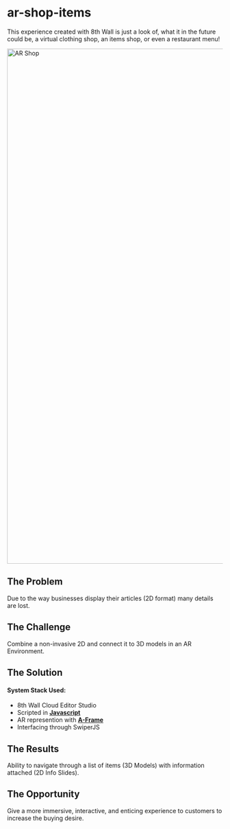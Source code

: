 # ar-shop-items
This experience created with 8th Wall is just a look of, what it in the future could be, a virtual clothing shop, an items shop, or even a restaurant menu!

<img width="1200" alt="AR Shop" src="https://user-images.githubusercontent.com/32990384/186056478-da68c353-037c-4a0f-bb1b-e9f13e10f64c.png">

<h2>The Problem</h2>
Due to the way businesses display their articles (2D format) many details are lost.

<h2>The Challenge</h2>
Combine a non-invasive 2D and connect it to 3D models in an AR Environment.

<h2>The Solution</h2>

<h4>System Stack Used:</h4>
<ul>
  <li>8th Wall Cloud Editor Studio</li>
  <li>Scripted in <a href="https://developer.mozilla.org/es/docs/Web/JavaScript"><b>Javascript</b></a></li>
  <li>AR represention with <a href="https://aframe.io/"><b>A-Frame</b></a></li>
  <li>Interfacing through SwiperJS</li>
</ul>

<h2>The Results</h2>
Ability to navigate through a list of items (3D Models) with information attached (2D Info Slides).

<h2>The Opportunity</h2>
Give a more immersive, interactive, and enticing experience to customers to increase the buying desire.
